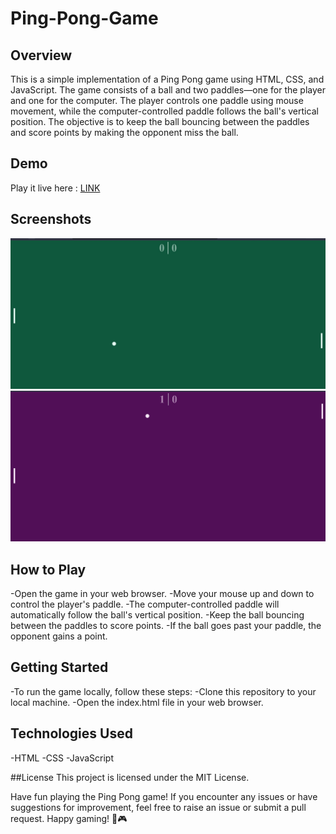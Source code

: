 # Ping-Pong-Game

## Overview
This is a simple implementation of a Ping Pong game using HTML, CSS, and JavaScript. The game consists of a ball and two paddles—one for the player and one for the computer. The player controls one paddle using mouse movement, while the computer-controlled paddle follows the ball's vertical position. The objective is to keep the ball bouncing between the paddles and score points by making the opponent miss the ball.

## Demo
Play it live here : [LINK](https://ping-pong-game-alpha.vercel.app/)


## Screenshots

![Start Screen](images/pp1.jpg)
![Game Screen](images/pp2.jpg)


## How to Play
-Open the game in your web browser.
-Move your mouse up and down to control the player's paddle.
-The computer-controlled paddle will automatically follow the ball's vertical position.
-Keep the ball bouncing between the paddles to score points.
-If the ball goes past your paddle, the opponent gains a point.

## Getting Started

-To run the game locally, follow these steps:
-Clone this repository to your local machine.
-Open the index.html file in your web browser.
## Technologies Used
-HTML
-CSS
-JavaScript


##License
This project is licensed under the MIT License.

Have fun playing the Ping Pong game! If you encounter any issues or have suggestions for improvement, feel free to raise an issue or submit a pull request. Happy gaming! 🏓🎮
